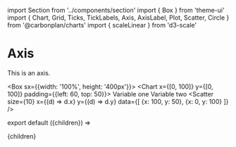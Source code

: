 import Section from '../components/section'
import { Box } from 'theme-ui'
import {
  Chart,
  Grid,
  Ticks,
  TickLabels,
  Axis,
  AxisLabel,
  Plot,
  Scatter,
  Circle
} from '@carbonplan/charts'
import { scaleLinear } from 'd3-scale'

# Axis

This is an axis.

<Box sx={{width: '100%', height: '400px'}}>
<Chart x={[0, 100]} y={[0, 100]} padding={{left: 60, top: 50}}>
  <Grid vertical horizontal />
  <Ticks left bottom />
  <TickLabels left bottom />
  <AxisLabel left>Variable one</AxisLabel>
  <AxisLabel bottom>Variable two</AxisLabel>
  <Plot>
    <Scatter
      size={10}
      x={(d) => d.x}
      y={(d) => d.y}
      data={[
        {x: 100, y: 50},
        {x: 0, y: 100}
      ]}
    />
  </Plot>
</Chart>
</Box>

export default ({children}) => <Section name='axis'>{children}</Section>